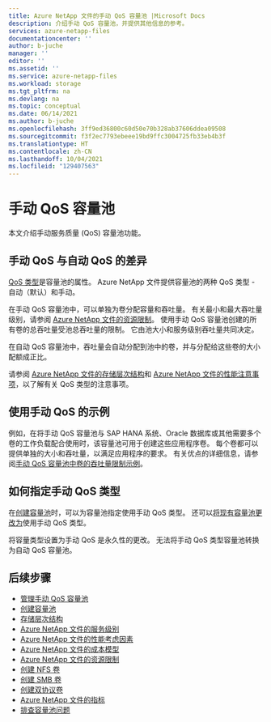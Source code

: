 ```yaml
---
title: Azure NetApp 文件的手动 QoS 容量池 |Microsoft Docs
description: 介绍手动 QoS 容量池，并提供其他信息的参考。
services: azure-netapp-files
documentationcenter: ''
author: b-juche
manager: ''
editor: ''
ms.assetid: ''
ms.service: azure-netapp-files
ms.workload: storage
ms.tgt_pltfrm: na
ms.devlang: na
ms.topic: conceptual
ms.date: 06/14/2021
ms.author: b-juche
ms.openlocfilehash: 3ff9ed36800c60d50e70b328ab37606ddea09508
ms.sourcegitcommit: f3f2ec7793ebeee19bd9ffc3004725fb33eb4b3f
ms.translationtype: HT
ms.contentlocale: zh-CN
ms.lasthandoff: 10/04/2021
ms.locfileid: "129407563"
---
```

# <a name="manual-qos-capacity-pool"></a>手动 QoS 容量池

本文介绍手动服务质量 (QoS) 容量池功能。

## <a name="how-manual-qos-differs-from-auto-qos"></a>手动 QoS 与自动 QoS 的差异

[QoS 类型](azure-netapp-files-understand-storage-hierarchy.md#qos_types)是容量池的属性。 Azure NetApp 文件提供容量池的两种 QoS 类型 - 自动（默认）和手动。  

在手动 QoS 容量池中，可以单独为卷分配容量和吞吐量。 有关最小和最大吞吐量级别，请参阅 [Azure NetApp 文件的资源限制](azure-netapp-files-resource-limits.md#resource-limits)。 使用手动 QoS 容量池创建的所有卷的总吞吐量受池总吞吐量的限制。 它由池大小和服务级别吞吐量共同决定。 

在自动 QoS 容量池中，吞吐量会自动分配到池中的卷，并与分配给这些卷的大小配额成正比。  

请参阅 [Azure NetApp 文件的存储层次结构](azure-netapp-files-understand-storage-hierarchy.md)和 [Azure NetApp 文件的性能注意事项](azure-netapp-files-performance-considerations.md)，以了解有关 QoS 类型的注意事项。

## <a name="example-of-using-manual-qos"></a>使用手动 QoS 的示例

例如，在将手动 QoS 容量池与 SAP HANA 系统、Oracle 数据库或其他需要多个卷的工作负载配合使用时，该容量池可用于创建这些应用程序卷。  每个卷都可以提供单独的大小和吞吐量，以满足应用程序的要求。  有关优点的详细信息，请参阅[手动 QoS 容量池中卷的吞吐量限制示例](azure-netapp-files-service-levels.md#throughput-limit-examples-of-volumes-in-a-manual-qos-capacity-pool)。  

## <a name="how-to-specify-the-manual-qos-type"></a>如何指定手动 QoS 类型

在[创建容量池](azure-netapp-files-set-up-capacity-pool.md)时，可以为容量池指定使用手动 QoS 类型。  还可以[将现有容量池更改为](manage-manual-qos-capacity-pool.md#change-to-qos)使用手动 QoS 类型。 

将容量类型设置为手动 QoS 是永久性的更改。 无法将手动 QoS 类型容量池转换为自动 QoS 容量池。 

## <a name="next-steps"></a>后续步骤

* [管理手动 QoS 容量池](manage-manual-qos-capacity-pool.md)
* [创建容量池](azure-netapp-files-set-up-capacity-pool.md)
* [存储层次结构](azure-netapp-files-understand-storage-hierarchy.md) 
* [Azure NetApp 文件的服务级别](azure-netapp-files-service-levels.md)
* [Azure NetApp 文件的性能考虑因素](azure-netapp-files-performance-considerations.md)
* [Azure NetApp 文件的成本模型](azure-netapp-files-cost-model.md)
* [Azure NetApp 文件的资源限制](azure-netapp-files-resource-limits.md)
* [创建 NFS 卷](azure-netapp-files-create-volumes.md)
* [创建 SMB 卷](azure-netapp-files-create-volumes-smb.md)
* [创建双协议卷](create-volumes-dual-protocol.md)
* [Azure NetApp 文件的指标](azure-netapp-files-metrics.md)
* [排查容量池问题](troubleshoot-capacity-pools.md)

